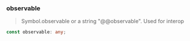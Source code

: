 ### observable <icon badge type='const'/>
> Symbol.observable or a string "@@observable". Used for interop
```ts
const observable: any;
```